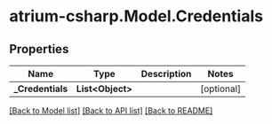 # atrium-csharp.Model.Credentials
## Properties

Name | Type | Description | Notes
------------ | ------------- | ------------- | -------------
**_Credentials** | **List&lt;Object&gt;** |  | [optional] 

[[Back to Model list]](../README.md#documentation-for-models) [[Back to API list]](../README.md#documentation-for-api-endpoints) [[Back to README]](../README.md)


